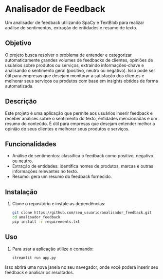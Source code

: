 # Analisador de Feedback

Um analisador de feedback utilizando SpaCy e TextBlob para realizar análise de sentimentos, extração de entidades e resumo de texto.

## Objetivo

O projeto busca resolver o problema de entender e categorizar automaticamente grandes volumes de feedbacks de clientes, opiniões de usuários sobre produtos ou serviços, extraindo informações-chave e analisando o sentimento geral (positivo, neutro ou negativo). Isso pode ser útil para empresas que desejam monitorar a satisfação dos clientes e melhorar seus serviços ou produtos com base em insights obtidos de forma automatizada.

## Descrição

Este projeto é uma aplicação que permite aos usuários inserir feedback e receber análises sobre o sentimento do texto, entidades mencionadas e um resumo do conteúdo. É útil para empresas que desejam entender melhor a opinião de seus clientes e melhorar seus produtos e serviços.

## Funcionalidades

- Análise de sentimentos: classifica o feedback como positivo, negativo ou neutro.
- Extração de entidades: identifica nomes de produtos, marcas e outras informações relevantes no texto.
- Resumo: gera um resumo do feedback fornecido.

## Instalação

1. Clone o repositório e instale as dependências:
    ```bash
    git clone https://github.com/seu_usuario/analisador_feedback.git
    cd analisador_feedback
    pip install -r requirements.txt

## Uso

1. Para usar a aplicação utilize o comando:
    ```bash
    streamlit run app.py

Isso abrirá uma nova janela no seu navegador, onde você poderá inserir seu feedback e analisar os resultados.




